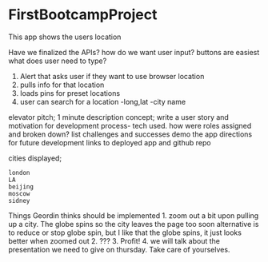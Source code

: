 # FirstBootcampProject


This app shows the users location



Have we finalized the APIs?
how do we want user input?
    buttons are easiest
    what does user need to type?



1. Alert that asks user if they want to use browser location
2. pulls info for that location
3. loads pins for preset locations
4. user can search for a location
    -long,lat
    -city name



elevator pitch; 1 minute description
concept; write a user story and motivation for development
process- tech used. how were roles assigned and broken down?
    list challenges and successes
demo the app
directions for future development
links to deployed app and github repo



cities displayed;
 
    london
    LA
    beijing
    moscow
    sidney
    

Things Geordin thinks should be implemented
    1. zoom out a bit upon pulling up a city. The globe spins so the city leaves the page too soon
        alternative is to reduce or stop globe spin, but I like that the globe spins, it just looks better when zoomed out
    2. ???
    3. Profit!
    4. we will talk about the presentation we need to give on thursday. Take care of yourselves.
    